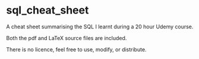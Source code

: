 # sql_cheat_sheet

A cheat sheet summarising the SQL I learnt during a 20 hour Udemy course.

Both the pdf and LaTeX source files are included. 

There is no licence, feel free to use, modify, or distribute.
